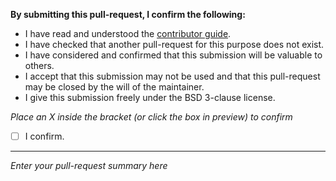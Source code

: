 **By submitting this pull-request, I confirm the following:**

- I have read and understood the [contributor guide](https://github.com/monero-project/kovri/blob/master/doc/CONTRIBUTING.md).
- I have checked that another pull-request for this purpose does not exist.
- I have considered and confirmed that this submission will be valuable to others.
- I accept that this submission may not be used and that this pull-request may be closed by the will of the maintainer.
- I give this submission freely under the BSD 3-clause license.

*Place an X inside the bracket (or click the box in preview) to confirm*
- [ ] I confirm.

---

*Enter your pull-request summary here*
